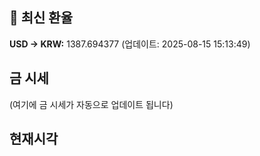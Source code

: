 
## 💱 최신 환율
<!-- EXCHANGE_RATE_START -->
**USD → KRW:** 1387.694377 (업데이트: 2025-08-15 15:13:49)
<!-- EXCHANGE_RATE_END -->

## 금 시세
<!-- GOLD_PRICE_START -->
(여기에 금 시세가 자동으로 업데이트 됩니다)
<!-- GOLD_PRICE_END -->

## 현재시각
